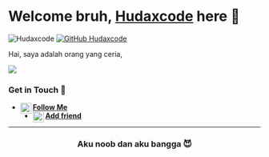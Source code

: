 # Welcome bruh, [Hudaxcode](https://Hudaxcode.xyz) here 🙌

![Hudaxcode](https://komarev.com/ghpvc/?username=Yutixcode&label=Views&color=blue&style=plastic)
[![GitHub Hudaxcode](https://img.shields.io/github/followers/Yutixcode?label=follow&style=social)](https://github.com/Yutixcode)

Hai, saya adalah orang yang ceria, 

[<img align="center" src="https://github-readme-stats.vercel.app/api/top-langs/?username=Yutixcode&theme=light&hide_langs_below=1" />](https://github.com/Yutixcode)
<!-- Buset liat raw, pasti bang jago nih -->

### Get in Touch 🔎
- [<img alt="Yutixcode's Instagram" align="left" width="22px" src="https://cdn.jsdelivr.net/npm/simple-icons@v3/icons/instagram.svg" /> **Follow Me**](https://instagram.com/hudaxcode)<br />
- [<img alt="Yutixcode's Facebook" align="left" width="22px" src="https://cdn.jsdelivr.net/npm/simple-icons@v3/icons/facebook.svg" /> **Add friend**](https://www.facebook.com/)<br />
<!-- Mau nyontek yaaaa? Awokawok dasar anjing ya kamu -->

----------

<div align="center">
    <h3>Aku noob dan aku bangga 😈</h3>
</div>
